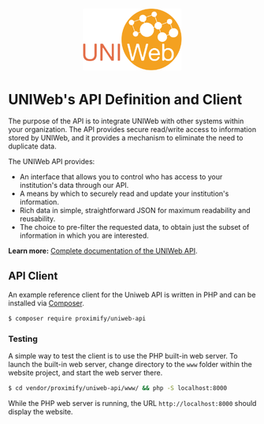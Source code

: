 <p align="center">
  <img src="docs/assets/uniweb_logo.svg" width="200px" alt="uniweb API logo">
</p>

# UNIWeb's API Definition and Client

The purpose of the API is to integrate UNIWeb with other systems within your organization. The API provides secure read/write access to information stored by UNIWeb, and it provides a mechanism to eliminate the need to duplicate data.

The UNIWeb API provides:

-   An interface that allows you to control who has access to your institution's data through our API.
-   A means by which to securely read and update your institution's information.
-   Rich data in simple, straightforward JSON for maximum readability and reusability.
-   The choice to pre-filter the requested data, to obtain just the subset of information in which you are interested.

**Learn more:** [Complete documentation of the UNIWeb API](docs/uniweb-api.md).

## API Client

An example reference client for the Uniweb API is written in PHP and can be installed via [Composer](https://getcomposer.org/).

```zsh
$ composer require proximify/uniweb-api
```

### Testing

A simple way to test the client is to use the PHP built-in web server. To launch the built-in web server, change directory to the `www` folder within the website project, and start the web server there.

```zsh
$ cd vendor/proximify/uniweb-api/www/ && php -S localhost:8000
```

While the PHP web server is running, the URL `http://localhost:8000` should display the website.
